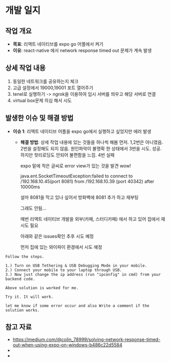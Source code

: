 # 개발 일지

## 작업 개요

- **목표**: 리액트 네이티브를 expo go 어플에서 켜기
- **이유**: react-native 에서 network response timed out 문제가 계속 발생

## 상세 작업 내용

1. 동일한 네트워크를 공유하는지 체크
2. 고급 설정에서 19000,19001 포트 열어주기
3. tenel로 실행하기 -> ngrok을 이용하여 임시 서버를 띄우고 해당 서버로 연결
4. virtual box문제 의심 해서 시도

## 발생한 이슈 및 해결 방법

- **이슈 1**: 리액트 네이티브 어플을 expo go에서 실행하고 싶었지만 에러 발생

  - **해결 방법**: 상세 작업 내용에 있는 것들을 하나씩 해봄
    먼저. 1,2번은 아니였음. 2번을 설정해도 되지 않음. 원인파악이 불명확 한 상태에서 3번을 시도. 성공. 하지만 핫리로딩도 안되어 불편함을 느낌.
    4번 실패

    expo 밑에 작은 글씨로 error view가 있는 것을 발견 wow!

    java.ent.SocketTimeoutException:failed to connect to /192.168.10.45(port 8081) from /192.168.10.39 (port 40342) after 10000ms

    설마 8081을 막고 있나 싶어서 방화벽에 8081 추가 하고 재부팅

    그래도 안됨...

    매번 리액트 네이티브 개발을 외부(카페, 스터디카페) 에서 하고 있어 집에서 재시도 필요

    아래와 같은 issues확인 추후 시도 예정

    먼저 집에 있는 와이파이 환경에서 시도 예정

```
Follow the steps.

1.) Turn on USB Tethering & USB Debugging Mode in your mobile.
2.) Connect your mobile to your laptop through USB.
3.) Now just change the ip address (run "ipconfig" in cmd) from your backend code.

Above solution is worked for me.

Try it. It will work.

let me know if some error occur and also Write a comment if the solution works.

```

## 참고 자료

- https://medium.com/@colin_78999/solving-network-response-timed-out-when-using-expo-on-windows-b486c22d5584
-
-

```

```
